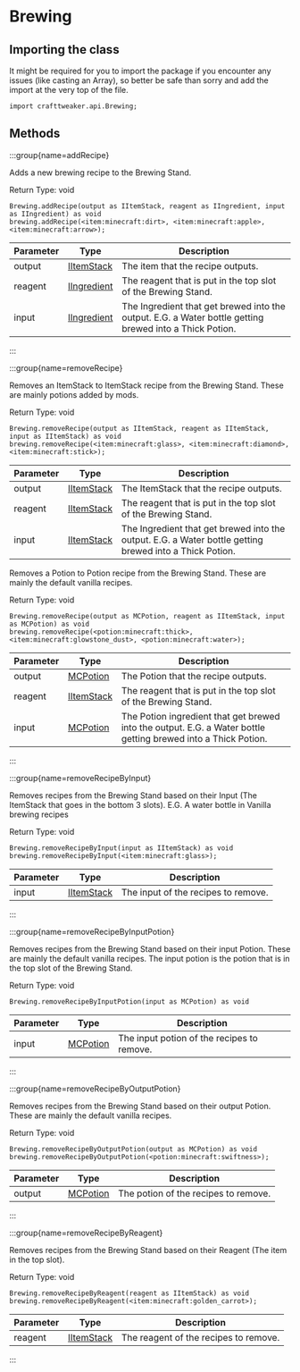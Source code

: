 # Brewing



## Importing the class

It might be required for you to import the package if you encounter any issues (like casting an Array), so better be safe than sorry and add the import at the very top of the file.
```zenscript
import crafttweaker.api.Brewing;
```


## Methods

:::group{name=addRecipe}

Adds a new brewing recipe to the Brewing Stand.

Return Type: void

```zenscript
Brewing.addRecipe(output as IItemStack, reagent as IIngredient, input as IIngredient) as void
brewing.addRecipe(<item:minecraft:dirt>, <item:minecraft:apple>, <item:minecraft:arrow>);
```

| Parameter | Type | Description |
|-----------|------|-------------|
| output | [IItemStack](/vanilla/api/items/IItemStack) | The item that the recipe outputs. |
| reagent | [IIngredient](/vanilla/api/items/IIngredient) | The reagent that is put in the top slot of the Brewing Stand. |
| input | [IIngredient](/vanilla/api/items/IIngredient) | The Ingredient that get brewed into the output. E.G. a Water bottle getting brewed into a Thick Potion. |


:::

:::group{name=removeRecipe}

Removes an ItemStack to ItemStack recipe from the Brewing Stand. These are mainly potions added by mods.

Return Type: void

```zenscript
Brewing.removeRecipe(output as IItemStack, reagent as IItemStack, input as IItemStack) as void
brewing.removeRecipe(<item:minecraft:glass>, <item:minecraft:diamond>, <item:minecraft:stick>);
```

| Parameter | Type | Description |
|-----------|------|-------------|
| output | [IItemStack](/vanilla/api/items/IItemStack) | The ItemStack that the recipe outputs. |
| reagent | [IItemStack](/vanilla/api/items/IItemStack) | The reagent that is put in the top slot of the Brewing Stand. |
| input | [IItemStack](/vanilla/api/items/IItemStack) | The Ingredient that get brewed into the output. E.G. a Water bottle getting brewed into a Thick Potion. |


Removes a Potion to Potion recipe from the Brewing Stand. These are mainly the default vanilla recipes.

Return Type: void

```zenscript
Brewing.removeRecipe(output as MCPotion, reagent as IItemStack, input as MCPotion) as void
brewing.removeRecipe(<potion:minecraft:thick>, <item:minecraft:glowstone_dust>, <potion:minecraft:water>);
```

| Parameter | Type | Description |
|-----------|------|-------------|
| output | [MCPotion](/vanilla/api/potions/MCPotion) | The Potion that the recipe outputs. |
| reagent | [IItemStack](/vanilla/api/items/IItemStack) | The reagent that is put in the top slot of the Brewing Stand. |
| input | [MCPotion](/vanilla/api/potions/MCPotion) | The Potion ingredient that get brewed into the output. E.G. a Water bottle getting brewed into a Thick Potion. |


:::

:::group{name=removeRecipeByInput}

Removes recipes from the Brewing Stand based on their Input (The ItemStack that goes in the bottom 3 slots). E.G. A water bottle in Vanilla brewing recipes

Return Type: void

```zenscript
Brewing.removeRecipeByInput(input as IItemStack) as void
brewing.removeRecipeByInput(<item:minecraft:glass>);
```

| Parameter | Type | Description |
|-----------|------|-------------|
| input | [IItemStack](/vanilla/api/items/IItemStack) | The input of the recipes to remove. |


:::

:::group{name=removeRecipeByInputPotion}

Removes recipes from the Brewing Stand based on their input Potion. These are mainly the default vanilla recipes.
 The input potion is the potion that is in the top slot of the Brewing Stand.

Return Type: void

```zenscript
Brewing.removeRecipeByInputPotion(input as MCPotion) as void
```

| Parameter | Type | Description |
|-----------|------|-------------|
| input | [MCPotion](/vanilla/api/potions/MCPotion) | The input potion of the recipes to remove. |


:::

:::group{name=removeRecipeByOutputPotion}

Removes recipes from the Brewing Stand based on their output Potion. These are mainly the default vanilla recipes.

Return Type: void

```zenscript
Brewing.removeRecipeByOutputPotion(output as MCPotion) as void
brewing.removeRecipeByOutputPotion(<potion:minecraft:swiftness>);
```

| Parameter | Type | Description |
|-----------|------|-------------|
| output | [MCPotion](/vanilla/api/potions/MCPotion) | The potion of the recipes to remove. |


:::

:::group{name=removeRecipeByReagent}

Removes recipes from the Brewing Stand based on their Reagent (The item in the top slot).

Return Type: void

```zenscript
Brewing.removeRecipeByReagent(reagent as IItemStack) as void
brewing.removeRecipeByReagent(<item:minecraft:golden_carrot>);
```

| Parameter | Type | Description |
|-----------|------|-------------|
| reagent | [IItemStack](/vanilla/api/items/IItemStack) | The reagent of the recipes to remove. |


:::



